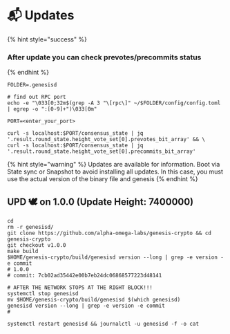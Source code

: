 # 📬 Updates

{% hint style="success" %}
### After update you can check prevotes/precommits status
{% endhint %}

```shell
FOLDER=.genesisd

# find out RPC port
echo -e "\033[0;32m$(grep -A 3 "\[rpc\]" ~/$FOLDER/config/config.toml | egrep -o ":[0-9]+")\033[0m"

PORT=<enter_your_port>

curl -s localhost:$PORT/consensus_state | jq '.result.round_state.height_vote_set[0].prevotes_bit_array' && \
curl -s localhost:$PORT/consensus_state | jq '.result.round_state.height_vote_set[0].precommits_bit_array'
```



{% hint style="warning" %}
Updates are available for information. Boot via State sync or Snapshot to avoid installing all updates. In this case, you must use the actual version of the binary file and genesis
{% endhint %}

## UPD 🕊 on 1.0.0 (Update Height: 7400000)

```shell
cd
rm -r genesisd/
git clone https://github.com/alpha-omega-labs/genesis-crypto && cd genesis-crypto
git checkout v1.0.0
make build
$HOME/genesis-crypto/build/genesisd version --long | grep -e version -e commit
# 1.0.0
# commit: 7cb02ad35442e00b7eb24dc06868577223d48141

# AFTER THE NETWORK STOPS AT THE RIGHT BLOCK!!!
systemctl stop genesisd
mv $HOME/genesis-crypto/build/genesisd $(which genesisd)
genesisd version --long | grep -e version -e commit
# 

systemctl restart genesisd && journalctl -u genesisd -f -o cat
```

##
